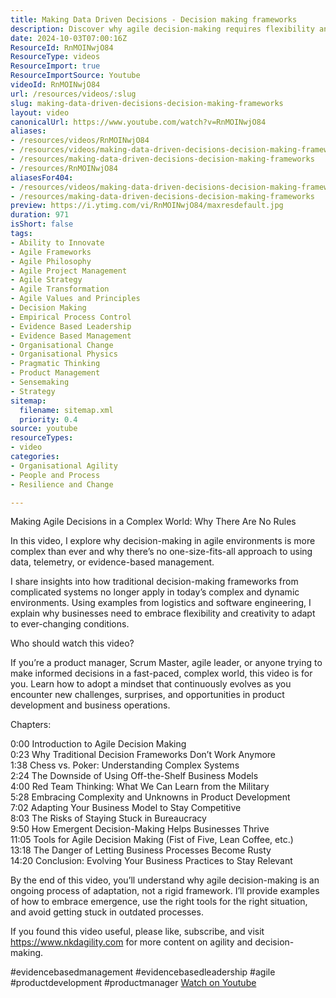 ```yaml
---
title: Making Data Driven Decisions - Decision making frameworks
description: Discover why agile decision-making requires flexibility and creativity in today's complex world. Embrace adaptation for success in product development!
date: 2024-10-03T07:00:16Z
ResourceId: RnMOINwjO84
ResourceType: videos
ResourceImport: true
ResourceImportSource: Youtube
videoId: RnMOINwjO84
url: /resources/videos/:slug
slug: making-data-driven-decisions-decision-making-frameworks
layout: video
canonicalUrl: https://www.youtube.com/watch?v=RnMOINwjO84
aliases:
- /resources/videos/RnMOINwjO84
- /resources/videos/making-data-driven-decisions-decision-making-frameworks
- /resources/making-data-driven-decisions-decision-making-frameworks
- /resources/RnMOINwjO84
aliasesFor404:
- /resources/videos/making-data-driven-decisions-decision-making-frameworks
- /resources/making-data-driven-decisions-decision-making-frameworks
preview: https://i.ytimg.com/vi/RnMOINwjO84/maxresdefault.jpg
duration: 971
isShort: false
tags:
- Ability to Innovate
- Agile Frameworks
- Agile Philosophy
- Agile Project Management
- Agile Strategy
- Agile Transformation
- Agile Values and Principles
- Decision Making
- Empirical Process Control
- Evidence Based Leadership
- Evidence Based Management
- Organisational Change
- Organisational Physics
- Pragmatic Thinking
- Product Management
- Sensemaking
- Strategy
sitemap:
  filename: sitemap.xml
  priority: 0.4
source: youtube
resourceTypes:
- video
categories:
- Organisational Agility
- People and Process
- Resilience and Change

---
```

 Making Agile Decisions in a Complex World: Why There Are No Rules

In this video, I explore why decision-making in agile environments is more complex than ever and why there’s no one-size-fits-all approach to using data, telemetry, or evidence-based management. 

I share insights into how traditional decision-making frameworks from complicated systems no longer apply in today’s complex and dynamic environments. Using examples from logistics and software engineering, I explain why businesses need to embrace flexibility and creativity to adapt to ever-changing conditions.

Who should watch this video? 

If you’re a product manager, Scrum Master, agile leader, or anyone trying to make informed decisions in a fast-paced, complex world, this video is for you. Learn how to adopt a mindset that continuously evolves as you encounter new challenges, surprises, and opportunities in product development and business operations.

Chapters:

0:00 Introduction to Agile Decision Making  
0:23 Why Traditional Decision Frameworks Don’t Work Anymore  
1:38 Chess vs. Poker: Understanding Complex Systems  
2:24 The Downside of Using Off-the-Shelf Business Models  
4:00 Red Team Thinking: What We Can Learn from the Military  
5:28 Embracing Complexity and Unknowns in Product Development  
7:02 Adapting Your Business Model to Stay Competitive  
8:03 The Risks of Staying Stuck in Bureaucracy  
9:50 How Emergent Decision-Making Helps Businesses Thrive  
11:05 Tools for Agile Decision Making (Fist of Five, Lean Coffee, etc.)  
13:18 The Danger of Letting Business Processes Become Rusty  
14:20 Conclusion: Evolving Your Business Practices to Stay Relevant  

By the end of this video, you’ll understand why agile decision-making is an ongoing process of adaptation, not a rigid framework. I’ll provide examples of how to embrace emergence, use the right tools for the right situation, and avoid getting stuck in outdated processes. 

If you found this video useful, please like, subscribe, and visit https://www.nkdagility.com for more content on agility and decision-making.

#evidencebasedmanagement #evidencebasedleadership #agile #productdevelopment #productmanager 
 [Watch on Youtube](https://www.youtube.com/watch?v=RnMOINwjO84)
